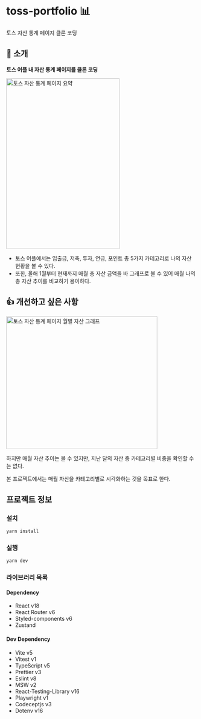 # toss-portfolio 📊

토스 자산 통계 페이지 클론 코딩

## 🙂 소개

**토스 어플 내 자산 통계 페이지를 클론 코딩**

<img src="https://github.com/loco9939/toss-portfolio/assets/98298711/ded7d17c-e53e-47f7-8a9e-892ab430f55f" alt="토스 자산 통계 페이지 요약" width="300px" height="450px" />

- 토스 어플에서는 입출금, 저축, 투자, 연금, 포인트 총 5가지 카테고리로 나의 자산 현황을 볼 수 있다.
- 또한, 올해 1월부터 현재까지 매월 총 자산 금액을 바 그래프로 볼 수 있어 매월 나의 총 자산 추이를 비교하기 용이하다.

## 👍 개선하고 싶은 사항

<img src="https://github.com/loco9939/toss-portfolio/assets/98298711/953d072f-6cb8-4422-975f-98d90b354f6d" alt="토스 자산 통계 페이지 월별 자산 그래프" width="400px" height="350px" />


하지만 매월 자산 추이는 볼 수 있지만, 지난 달의 자산 중 카테고리별 비중을 확인할 수는 없다.

본 프로젝트에서는 매월 자산을 카테고리별로 시각화하는 것을 목표로 한다.

## 프로젝트 정보

### 설치

```bash
yarn install
```

### 실행

```bash
yarn dev
```

### 라이브러리 목록

#### Dependency

- React v18
- React Router v6
- Styled-components v6
- Zustand

#### Dev Dependency

- Vite v5
- Vitest v1
- TypeScript v5
- Prettier v3
- Eslint v8
- MSW v2
- React-Testing-Library v16
- Playwright v1
- Codeceptjs v3
- Dotenv v16
